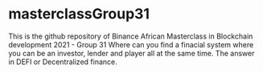 # masterclassGroup31
This is the github repository of Binance African Masterclass in Blockchain development 2021 - Group 31
Where can you find a finacial system where you can be an investor, lender and player all at the same time. The answer in DEFI or Decentralized finance. 
